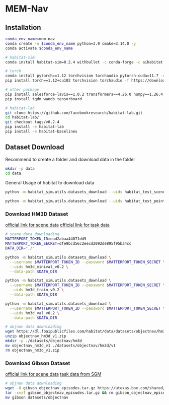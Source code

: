 # MEM-Nav

## Installation
```bash
conda_env_name=mem-nav
conda create -n $conda_env_name python=3.9 cmake=3.14.0 -y
conda activate $conda_env_name

# habitat-sim
conda install habitat-sim=0.2.4 withbullet -c conda-forge -c aihabitat

# torch
conda install pytorch==1.12 torchvision torchaudio pytorch-cuda=11.7 -c pytorch -c nvidia
pip install torch==1.12+cu102 torchvision torchaudio -f https://download.pytorch.org/whl/torch_stable.html

# other package
pip install salesforce-lavis==1.0.2 transformers==4.26.0 numpy==1.26.4 imageio-ffmpeg pillow==10.4.0
pip install tqdm wandb tensorboard

# habitat-lab
git clone https://github.com/facebookresearch/habitat-lab.git
cd habitat-lab/
git checkout tags/v0.2.4
pip install -e habitat-lab
pip install -e habitat-baselines
```

## Dataset Download

Recommend to create a folder and download data in the folder
```bash
mkdir -p data
cd data
```

General Usage of habitat to download data
```bash 
python -m habitat_sim.utils.datasets_download --uids habitat_test_scenes --data-path ./

python -m habitat_sim.utils.datasets_download --uids habitat_test_pointnav_dataset --data-path ./
```

### Download HM3D Dataset
[official link for scene data](https://github.com/facebookresearch/habitat-sim/blob/main/DATASETS.md#habitat-matterport-3d-research-dataset-hm3d)
[official link for task data](https://github.com/facebookresearch/habitat-lab/blob/main/DATASETS.md#task-datasets)

``` bash
# scene data downloading
MATTERPORT_TOKEN_ID=ead2abaa44071dd5
MATTERPORT_TOKEN_SECRET=dfe9bcd56c2eecd2092de895f95ba4cc
DATA_DIR="./"

python -m habitat_sim.utils.datasets_download \
  --username $MATTERPORT_TOKEN_ID --password $MATTERPORT_TOKEN_SECRET \
  --uids hm3d_minival_v0.2 \
  --data-path $DATA_DIR 

python -m habitat_sim.utils.datasets_download \
  --username $MATTERPORT_TOKEN_ID --password $MATTERPORT_TOKEN_SECRET \
  --uids hm3d_train_v0.2 \
  --data-path $DATA_DIR 

python -m habitat_sim.utils.datasets_download \
  --username $MATTERPORT_TOKEN_ID --password $MATTERPORT_TOKEN_SECRET \
  --uids hm3d_val_v0.2 \
  --data-path $DATA_DIR 

# objnav data downloading
wget https://dl.fbaipublicfiles.com/habitat/data/datasets/objectnav/hm3d/v1/objectnav_hm3d_v1.zip
unzip objectnav_hm3d_v1.zip
mkdir -p ./datasets/objectnav/hm3d
mv objectnav_hm3d_v1 ./datasets/objectnav/hm3d/v1
rm objectnav_hm3d_v1.zip
```

### Download Gibson Dataset
[official link for scene data](https://github.com/facebookresearch/habitat-lab?tab=readme-ov-file#scenes-datasets)
[task data from SGM](https://github.com/sx-zhang/SGM/tree/main)

```bash
# objnav data downloading
wget -O gibson_objectnav_episodes.tar.gz https://utexas.box.com/shared/static/tss7udt3ralioalb6eskj3z3spuvwz7v.gz
tar -xvzf gibson_objectnav_episodes.tar.gz && rm gibson_objectnav_episodes.tar.gz
mv gibson datasets/objectnav
```
